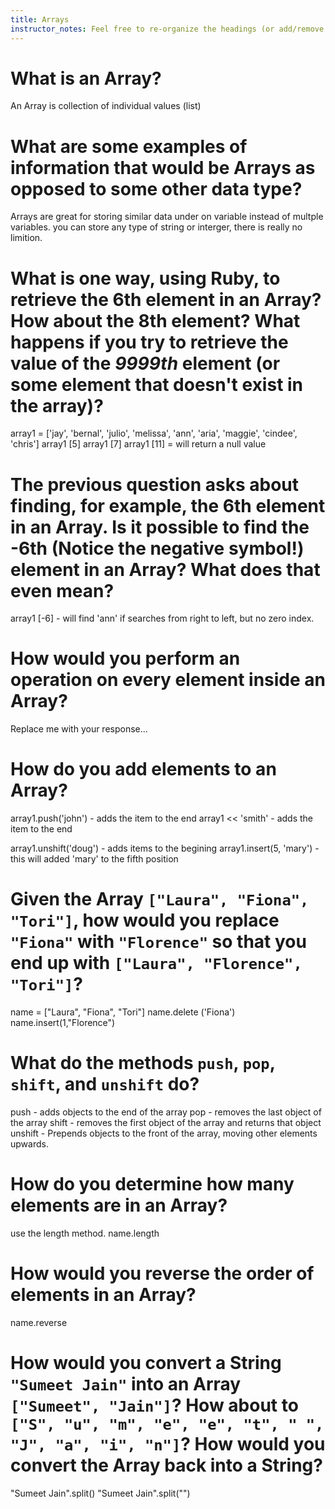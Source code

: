 ```yaml
---
title: Arrays
instructor_notes: Feel free to re-organize the headings (or add/remove headings) below. We included the headings for your benefit, but it's 100% fine if you want to write your responses in some different structure.
---
```


# What is an Array?

An Array is collection of individual values (list)

# What are some examples of information that would be Arrays as opposed to some other data type?

Arrays are great for storing similar data under on variable instead of multple variables. 
you can store any type of string or interger, there is really no limition. 

# What is one way, using Ruby, to retrieve the 6th element in an Array? How about the 8th element? What happens if you try to retrieve the value of the _9999th_ element (or some element that doesn't exist in the array)?

array1 = ['jay', 'bernal', 'julio', 'melissa', 'ann', 'aria', 'maggie', 'cindee', 'chris']
array1 [5]
array1 [7]
array1 [11] = will return a null value

# The previous question asks about finding, for example, the 6th element in an Array. Is it possible to find the **-6th** (Notice the negative symbol!) element in an Array? What does that even mean?

array1 [-6] - will find 'ann' if searches from right to left, but no zero index.

# How would you perform an operation on every element inside an Array?

Replace me with your response...

# How do you add elements to an Array?

array1.push('john') - adds the item to the end
array1 << 'smith' - adds the item to the end

array1.unshift('doug') - adds items to the begining
array1.insert(5, 'mary') - this will added 'mary' to the fifth position

# Given the Array `["Laura", "Fiona", "Tori"]`, how would you replace `"Fiona"` with `"Florence"` so that you end up with `["Laura", "Florence", "Tori"]`?

name = ["Laura", "Fiona", "Tori"]
name.delete ('Fiona')
name.insert(1,"Florence")

# What do the methods `push`, `pop`, `shift`, and `unshift` do?

push - adds objects to the end of the array
pop - removes the last object of the array
shift - removes the first object of the array and returns that object
unshift - Prepends objects to the front of the array, moving other elements upwards.

# How do you determine how many elements are in an Array?

use the length method. name.length

# How would you reverse the order of elements in an Array?

name.reverse

# How would you convert a String `"Sumeet Jain"` into an Array `["Sumeet", "Jain"]`? How about to `["S", "u", "m", "e", "e", "t", " ", "J", "a", "i", "n"]`? How would you convert the Array back into a String?

"Sumeet Jain".split()
"Sumeet Jain".split("")
